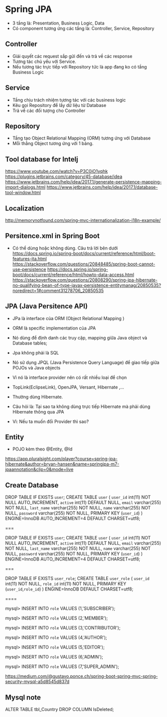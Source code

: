 # Spring JPA
- 3 tầng là: Presentation, Business Logic, Data 
- Có component tương ứng các tầng là: Controller, Service, Repository 


## Controller 
- Giải quyết các request sắp gửi đến và trả về các response 
- Tương tác chủ yếu với Service.
- Nếu tương tác trực tiếp với Repository tức là app đang ko có tầng Business Logic 


## Service 
- Tầng chịu trách nhiệm tương tác với các business logic 
- Kêu gọi Repository để lấy dữ liệu từ Database 
- Trả về các đối tượng cho Controller 

## Repository 
- Tầng tạo Object Relational Mapping (ORM) tương ứng với Database 
- Mỗi thằng Object tương ứng với 1 bảng. 


## Tool database for Intelj 
https://www.youtube.com/watch?v=P3C0iO1yqhk
https://plugins.jetbrains.com/category/45-database/idea
https://www.jetbrains.com/help/idea/2017.1/generate-persistence-mapping-import-dialogs.html
https://www.jetbrains.com/help/idea/2017.1/database-tool-window.html

## Localization 
http://memorynotfound.com/spring-mvc-internationalization-i18n-example/

## Persitence.xml in Spring Boot 
- Có thể dùng hoặc không dùng. Câu trả lời bên dưới 
https://docs.spring.io/spring-boot/docs/current/reference/html/boot-features-jta.html
https://stackoverflow.com/questions/20848485/spring-boot-cannot-use-persistence
https://docs.spring.io/spring-boot/docs/current/reference/html/howto-data-access.html
https://stackoverflow.com/questions/20808290/spring-jpa-hibernate-no-qualifying-bean-of-type-javax-persistence-entitymanag/20850535?noredirect=1#comment31278706_20850535


## JPA (Java Persitence API)
- JPa là interface của ORM (Object Relational Mapping )
- ORM là specific implementation của JPA 
- Nó dùng để định danh các truy cập, mapping giữa Java object và Database tables;

- Jpa không phải là SQL 
- Nó sử dụng JPQL (Java Persistence Query Language) để giao tiếp giữa POJOs và Java objects 

- Vì nó là interface provider nên có rất nhiều loại để chọn 
- TopLink(EclipseLink), OpenJPA, Versant, Hibernate ,...

- Thường dùng Hibernate.
- Câu hỏi là: Tại sao ta không dùng trực tiếp Hibernate mà phải dùng Hibernate thông qua JPA 

+ Vì: Nếu ta muốn đổi Provider thì sao? 
        
## Entity 
- POJO kèm theo @Entity, @Id 


https://app.pluralsight.com/player?course=spring-jpa-hibernate&author=bryan-hansen&name=springjpa-m7-jpaannotation&clip=0&mode=live


## Create Database

DROP TABLE IF EXISTS `user`;
CREATE TABLE `user` (
  `user_id` int(11) NOT NULL AUTO_INCREMENT,
  `active` int(11) DEFAULT NULL,
  `email` varchar(255) NOT NULL,
  `last_name` varchar(255) NOT NULL,
  `name` varchar(255) NOT NULL,
  `password` varchar(255) NOT NULL,
  PRIMARY KEY (`user_id`)
) ENGINE=InnoDB AUTO_INCREMENT=4 DEFAULT CHARSET=utf8;


===

DROP TABLE IF EXISTS `user`;
CREATE TABLE `user` (
  `user_id` int(11) NOT NULL AUTO_INCREMENT,
  `active` int(11) DEFAULT NULL,
  `email` varchar(255) NOT NULL,
  `last_name` varchar(255) NOT NULL,
  `name` varchar(255) NOT NULL,
  `password` varchar(255) NOT NULL,
  PRIMARY KEY (`user_id`)
) ENGINE=InnoDB AUTO_INCREMENT=4 DEFAULT CHARSET=utf8;


===


DROP TABLE IF EXISTS `user_role`;
CREATE TABLE `user_role` (
  `user_id` int(11) NOT NULL,
  `role_id` int(11) NOT NULL,
  PRIMARY KEY (`user_id`,`role_id`)
) ENGINE=InnoDB DEFAULT CHARSET=utf8;

====


mysql> INSERT INTO `role` VALUES (1,'SUBSCRIBER');

mysql> INSERT INTO `role` VALUES (2,'MEMBER');

mysql> INSERT INTO `role` VALUES (3,'CONTRIBUTOR');

mysql> INSERT INTO `role` VALUES (4,'AUTHOR');

mysql> INSERT INTO `role` VALUES (5,'EDITOR');

mysql> INSERT INTO `role` VALUES (6,'ADMIN');

mysql> INSERT INTO `role` VALUES (7,'SUPER_ADMIN');


https://medium.com/@gustavo.ponce.ch/spring-boot-spring-mvc-spring-security-mysql-a5d8545d837d


## Mysql note

ALTER TABLE tbl_Country DROP COLUMN IsDeleted;


